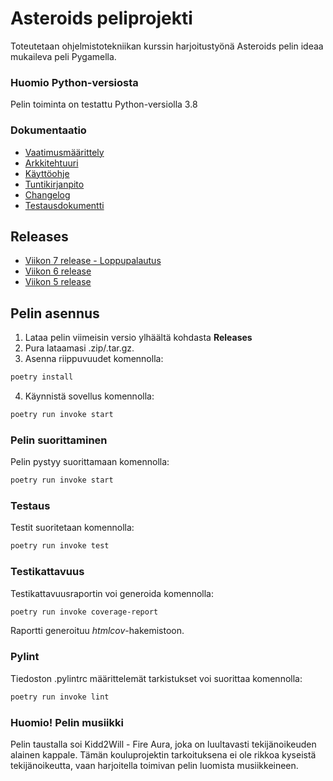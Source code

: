 # Asteroids peliprojekti
Toteutetaan ohjelmistotekniikan kurssin harjoitustyönä Asteroids pelin ideaa mukaileva peli Pygamella.

### Huomio Python-versiosta
Pelin toiminta on testattu Python-versiolla 3.8

### Dokumentaatio
- [Vaatimusmäärittely](https://github.com/JuhoPaananen/ot-harjoitustyo/blob/main/asteroids/dokumentaatio/vaatimusmaarittely.md)
- [Arkkitehtuuri](https://github.com/JuhoPaananen/ot-harjoitustyo/blob/main/asteroids/dokumentaatio/arkkitehtuuri.md)
- [Käyttöohje](https://github.com/JuhoPaananen/ot-harjoitustyo/blob/main/asteroids/dokumentaatio/kayttoohje.md)
- [Tuntikirjanpito](https://github.com/JuhoPaananen/ot-harjoitustyo/blob/main/asteroids/dokumentaatio/tuntikirjanpito.md)
- [Changelog](https://github.com/JuhoPaananen/ot-harjoitustyo/blob/main/asteroids/dokumentaatio/changelog.md)
- [Testausdokumentti](https://github.com/JuhoPaananen/ot-harjoitustyo/blob/main/asteroids/dokumentaatio/testaus.md)

## Releases
- [Viikon 7 release - Loppupalautus](https://github.com/JuhoPaananen/ot-harjoitustyo/releases/tag/loppupalautus)
- [Viikon 6 release](https://github.com/JuhoPaananen/ot-harjoitustyo/releases/tag/viikko6)
- [Viikon 5 release](https://github.com/JuhoPaananen/ot-harjoitustyo/releases/tag/viikko5)

## Pelin asennus
1. Lataa pelin viimeisin versio ylhäältä kohdasta **Releases**
2. Pura lataamasi .zip/.tar.gz.
3. Asenna riippuvuudet komennolla:

```bash
poetry install
```

4. Käynnistä sovellus komennolla:

```bash
poetry run invoke start
```

### Pelin suorittaminen

Pelin pystyy suorittamaan komennolla:

```bash
poetry run invoke start
```

### Testaus

Testit suoritetaan komennolla:

```bash
poetry run invoke test
```

### Testikattavuus

Testikattavuusraportin voi generoida komennolla:

```bash
poetry run invoke coverage-report
```

Raportti generoituu _htmlcov_-hakemistoon.

### Pylint

Tiedoston .pylintrc määrittelemät tarkistukset voi suorittaa komennolla:

```bash
poetry run invoke lint
```
### Huomio! Pelin musiikki
Pelin taustalla soi Kidd2Will - Fire Aura, joka on luultavasti tekijänoikeuden alainen kappale. Tämän kouluprojektin tarkoituksena ei ole rikkoa kyseistä tekijänoikeutta, vaan harjoitella toimivan pelin luomista musiikkeineen.
